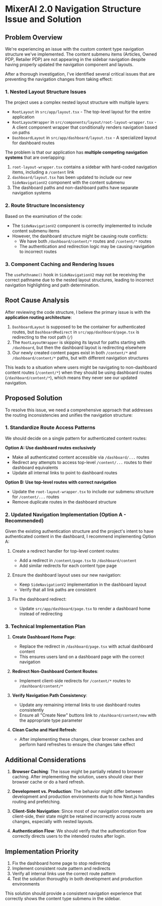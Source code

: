 # MixerAI 2.0 Navigation Structure Issue and Solution

## Problem Overview

We're experiencing an issue with the custom content type navigation structure we've implemented. The content submenu items (Articles, Owned PDP, Retailer PDP) are not appearing in the sidebar navigation despite having properly updated the navigation component and layouts.

After a thorough investigation, I've identified several critical issues that are preventing the navigation changes from taking effect:

### 1. Nested Layout Structure Issues

The project uses a complex nested layout structure with multiple layers:

- `RootLayout` in `src/app/layout.tsx` - The top-level layout for the entire application
- `RootLayoutWrapper` in `src/components/layout/root-layout-wrapper.tsx` - A client component wrapper that conditionally renders navigation based on paths
- `DashboardLayout` in `src/app/dashboard/layout.tsx` - A specialized layout for dashboard routes

The problem is that our application has **multiple competing navigation systems** that are overlapping:

1. `root-layout-wrapper.tsx` contains a sidebar with hard-coded navigation items, including a `/content` link
2. `dashboard/layout.tsx` has been updated to include our new `SideNavigationV2` component with the content submenu
3. The dashboard paths and non-dashboard paths have separate navigation systems

### 2. Route Structure Inconsistency

Based on the examination of the code:

- The `SideNavigationV2` component is correctly implemented to include content submenu items
- However, the dashboard structure might be causing route conflicts:
  - We have both `/dashboard/content/*` routes and `/content/*` routes
  - The authentication and redirection logic may be causing navigation to incorrect routes

### 3. Component Caching and Rendering Issues

The `usePathname()` hook in `SideNavigationV2` may not be receiving the correct pathname due to the nested layout structures, leading to incorrect navigation highlighting and path determination.

## Root Cause Analysis

After reviewing the code structure, I believe the primary issue is with the **application routing architecture**:

1. `DashboardLayout` is supposed to be the container for authenticated routes, but `DashboardRedirect` in `src/app/dashboard/page.tsx` is redirecting to the root path (`/`)
2. The `RootLayoutWrapper` is skipping its layout for paths starting with `/dashboard`, but then the dashboard layout is redirecting elsewhere
3. Our newly created content pages exist in both `/content/*` and `/dashboard/content/*` paths, but with different navigation structures

This leads to a situation where users might be navigating to non-dashboard content routes (`/content/*`) when they should be using dashboard routes (`/dashboard/content/*`), which means they never see our updated navigation.

## Proposed Solution

To resolve this issue, we need a comprehensive approach that addresses the routing inconsistencies and unifies the navigation structure:

### 1. Standardize Route Access Patterns

We should decide on a single pattern for authenticated content routes:

**Option A: Use dashboard routes exclusively**
- Make all authenticated content accessible via `/dashboard/...` routes
- Redirect any attempts to access top-level `/content/...` routes to their dashboard equivalents
- Update all internal links to point to dashboard routes

**Option B: Use top-level routes with correct navigation**
- Update the `root-layout-wrapper.tsx` to include our submenu structure for `/content/...` routes
- Remove duplicate routes in the dashboard structure

### 2. Updated Navigation Implementation (Option A - Recommended)

Given the existing authentication structure and the project's intent to have authenticated content in the dashboard, I recommend implementing Option A:

1. Create a redirect handler for top-level content routes:
   - Add a redirect in `/content/page.tsx` to `/dashboard/content`
   - Add similar redirects for each content type page

2. Ensure the dashboard layout uses our new navigation:
   - Keep `SideNavigationV2` implementation in the dashboard layout
   - Verify that all link paths are consistent

3. Fix the dashboard redirect:
   - Update `src/app/dashboard/page.tsx` to render a dashboard home instead of redirecting

### 3. Technical Implementation Plan

1. **Create Dashboard Home Page**:
   - Replace the redirect in `/dashboard/page.tsx` with actual dashboard content
   - This ensures users land on a dashboard page with the correct navigation

2. **Redirect Non-Dashboard Content Routes**:
   - Implement client-side redirects for `/content/*` routes to `/dashboard/content/*`

3. **Verify Navigation Path Consistency**:
   - Update any remaining internal links to use dashboard routes consistently
   - Ensure all "Create New" buttons link to `/dashboard/content/new` with the appropriate type parameter

4. **Clean Cache and Hard Refresh**:
   - After implementing these changes, clear browser caches and perform hard refreshes to ensure the changes take effect

## Additional Considerations

1. **Browser Caching**: The issue might be partially related to browser caching. After implementing the solution, users should clear their browser cache or do a hard refresh.

2. **Development vs. Production**: The behavior might differ between development and production environments due to how Next.js handles routing and prefetching.

3. **Client-Side Navigation**: Since most of our navigation components are client-side, their state might be retained incorrectly across route changes, especially with nested layouts.

4. **Authentication Flow**: We should verify that the authentication flow correctly directs users to the intended routes after login.

## Implementation Priority

1. Fix the dashboard home page to stop redirecting
2. Implement consistent route pattern and redirects
3. Verify all internal links use the correct route pattern
4. Test the solution thoroughly in both development and production environments

This solution should provide a consistent navigation experience that correctly shows the content type submenu in the sidebar. 